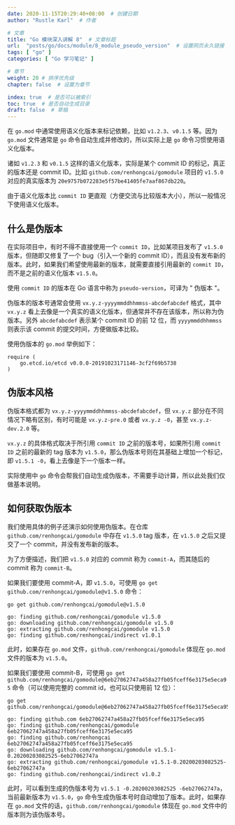```yaml
---
date: 2020-11-15T20:29:40+08:00  # 创建日期
author: "Rustle Karl"  # 作者

# 文章
title: "Go 模块深入讲解 8"  # 文章标题
url:  "posts/go/docs/module/8_module_pseudo_version"  # 设置网页永久链接
tags: [ "go" ]
categories: [ "Go 学习笔记" ]

# 章节
weight: 20 # 排序优先级
chapter: false  # 设置为章节

index: true  # 是否可以被索引
toc: true  # 是否自动生成目录
draft: false  # 草稿
---
```


在 `go.mod` 中通常使用语义化版本来标记依赖，比如 `v1.2.3`、`v0.1.5` 等。因为 `go.mod` 文件通常是 `go` 命令自动生成并修改的，所以实际上是 `go` 命令习惯使用语义化版本。

诸如 `v1.2.3` 和 `v0.1.5` 这样的语义化版本，实际是某个 commit ID 的标记，真正的版本还是 commit ID。比如 `github.com/renhongcai/gomodule` 项目的 `v1.5.0` 对应的真实版本为 `20e9757b072283e5f57be41405fe7aaf867db220`。

由于语义化版本比 `commit ID` 更直观（方便交流与比较版本大小），所以一般情况下使用语义化版本。

## 什么是伪版本

在实际项目中，有时不得不直接使用一个 `commit ID`，比如某项目发布了 `v1.5.0` 版本，但随即又修复了一个 bug（引入一个新的 commit ID），而且没有发布新的版本。此时，如果我们希望使用最新的版本，就需要直接引用最新的 `commit ID`，而不是之前的语义化版本 `v1.5.0`。

使用 `commit ID` 的版本在 Go 语言中称为 `pseudo-version`，可译为 " 伪版本 "。

伪版本的版本号通常会使用 `vx.y.z-yyyymmddhhmmss-abcdefabcdef` 格式，其中 `vx.y.z` 看上去像是一个真实的语义化版本，但通常并不存在该版本，所以称为伪版本。另外 `abcdefabcdef` 表示某个 commit ID 的前 12 位，而 `yyyymmddhhmmss` 则表示该 commit 的提交时间，方便做版本比较。

使用伪版本的 `go.mod` 举例如下：

```
require (
	go.etcd.io/etcd v0.0.0-20191023171146-3cf2f69b5738
)
```

## 伪版本风格

伪版本格式都为 `vx.y.z-yyyymmddhhmmss-abcdefabcdef`，但 `vx.y.z` 部分在不同情况下略有区别，有时可能是 `vx.y.z-pre.0` 或者 `vx.y.z -0`，甚至 `vx.y.z-dev.2.0` 等。

`vx.y.z` 的具体格式取决于所引用 `commit ID` 之前的版本号，如果所引用 `commit ID` 之前的最新的 tag 版本为 `v1.5.0`，那么伪版本号则在其基础上增加一个标记，即 `v1.5.1 -0`，看上去像是下一个版本一样。

实际使用中 `go` 命令会帮我们自动生成伪版本，不需要手动计算，所以此处我们仅做基本说明。

## 如何获取伪版本

我们使用具体的例子还演示如何使用伪版本。在仓库 `github.com/renhongcai/gomodule` 中存在 `v1.5.0` tag 版本，在 `v1.5.0` 之后又提交了一个 commit，并没有发布新的版本。

为了方便描述，我们把 `v1.5.0` 对应的 commit 称为 `commit-A`，而其随后的 commit 称为 `commit-B`。

如果我们要使用 commit-A，即 `v1.5.0`，可使用 `go get github.com/renhongcai/gomodule@v1.5.0` 命令：

```bash
go get github.com/renhongcai/gomodule@v1.5.0
```

```
go: finding github.com/renhongcai/gomodule v1.5.0
go: downloading github.com/renhongcai/gomodule v1.5.0
go: extracting github.com/renhongcai/gomodule v1.5.0
go: finding github.com/renhongcai/indirect v1.0.1
```

此时，如果存在 `go.mod` 文件，`github.com/renhongcai/gomodule` 体现在 `go.mod` 文件的版本为 `v1.5.0`。

如果我们要使用 commit-B，可使用 `go get github.com/renhongcai/gomodule@6eb27062747a458a27fb05fceff6e3175e5eca95` 命令（可以使用完整的 commit id，也可以只使用前 12 位）：

```
go get github.com/renhongcai/gomodule@6eb27062747a458a27fb05fceff6e3175e5eca95
```

```
go: finding github.com 6eb27062747a458a27fb05fceff6e3175e5eca95
go: finding github.com/renhongcai/gomodule 6eb27062747a458a27fb05fceff6e3175e5eca95
go: finding github.com/renhongcai 6eb27062747a458a27fb05fceff6e3175e5eca95
go: downloading github.com/renhongcai/gomodule v1.5.1-0.20200203082525-6eb27062747a
go: extracting github.com/renhongcai/gomodule v1.5.1-0.20200203082525-6eb27062747a
go: finding github.com/renhongcai/indirect v1.0.2
```

此时，可以看到生成的伪版本号为 `v1.5.1 -0.20200203082525 -6eb27062747a`，当前最新版本为 `v1.5.0`，`go` 命令生成伪版本号时自动增加了版本。此时，如果存在 `go.mod` 文件的话，`github.com/renhongcai/gomodule` 体现在 `go.mod` 文件中的版本则为该伪版本号。
